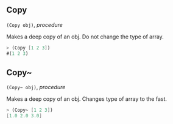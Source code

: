 ## Copy
`(Copy obj)`, *procedure*

Makes a deep copy of an obj. Do not change the type of array.
```scheme
> (Copy [1 2 3])
#(1 2 3)
```

## Copy~
`(Copy~ obj)`, *procedure*

Makes a deep copy of an obj. Changes type of array to the fast.
```scheme
> (Copy~ [1 2 3])
[1.0 2.0 3.0]
```
